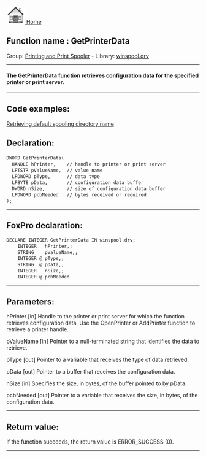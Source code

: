 [<img src="../../images/home.png"> Home ](https://github.com/VFPX/Win32API)  

## Function name : GetPrinterData
Group: [Printing and Print Spooler](../../functions_group.md#Printing_and_Print_Spooler)  -  Library: [winspool.drv](../../../libraries.md#winspool.drv)  
***  


#### The GetPrinterData function retrieves configuration data for the specified printer or print server. 
***  


## Code examples:
[Retrieving default spooling directory name](../../samples/sample_358.md)  

## Declaration:
```foxpro  
DWORD GetPrinterData(
  HANDLE hPrinter,    // handle to printer or print server
  LPTSTR pValueName,  // value name
  LPDWORD pType,      // data type
  LPBYTE pData,       // configuration data buffer
  DWORD nSize,        // size of configuration data buffer
  LPDWORD pcbNeeded   // bytes received or required
);  
```  
***  


## FoxPro declaration:
```foxpro  
DECLARE INTEGER GetPrinterData IN winspool.drv;
	INTEGER   hPrinter,;
	STRING    pValueName,;
	INTEGER @ pType,;
	STRING  @ pData,;
	INTEGER   nSize,;
	INTEGER @ pcbNeeded  
```  
***  


## Parameters:
hPrinter 
[in] Handle to the printer or print server for which the function retrieves configuration data. Use the OpenPrinter or AddPrinter function to retrieve a printer handle. 

pValueName 
[in] Pointer to a null-terminated string that identifies the data to retrieve.

pType 
[out] Pointer to a variable that receives the type of data retrieved.

pData 
[out] Pointer to a buffer that receives the configuration data. 

nSize 
[in] Specifies the size, in bytes, of the buffer pointed to by pData. 

pcbNeeded 
[out] Pointer to a variable that receives the size, in bytes, of the configuration data.   
***  


## Return value:
If the function succeeds, the return value is ERROR_SUCCESS (0).  
***  

